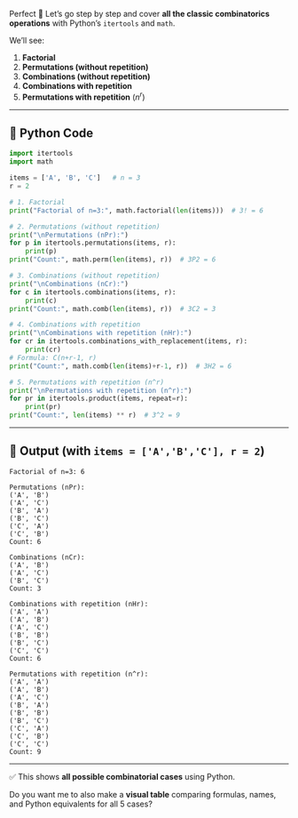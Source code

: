 Perfect 🚀 Let’s go step by step and cover **all the classic combinatorics operations** with Python’s `itertools` and `math`.

We’ll see:

1. **Factorial**
2. **Permutations (without repetition)**
3. **Combinations (without repetition)**
4. **Combinations with repetition**
5. **Permutations with repetition** ($n^r$)

---

## 🔹 Python Code

```python
import itertools
import math

items = ['A', 'B', 'C']   # n = 3
r = 2

# 1. Factorial
print("Factorial of n=3:", math.factorial(len(items)))  # 3! = 6

# 2. Permutations (without repetition)
print("\nPermutations (nPr):")
for p in itertools.permutations(items, r):
    print(p)
print("Count:", math.perm(len(items), r))  # 3P2 = 6

# 3. Combinations (without repetition)
print("\nCombinations (nCr):")
for c in itertools.combinations(items, r):
    print(c)
print("Count:", math.comb(len(items), r))  # 3C2 = 3

# 4. Combinations with repetition
print("\nCombinations with repetition (nHr):")
for cr in itertools.combinations_with_replacement(items, r):
    print(cr)
# Formula: C(n+r-1, r)
print("Count:", math.comb(len(items)+r-1, r))  # 3H2 = 6

# 5. Permutations with repetition (n^r)
print("\nPermutations with repetition (n^r):")
for pr in itertools.product(items, repeat=r):
    print(pr)
print("Count:", len(items) ** r)  # 3^2 = 9
```

---

## 🔹 Output (with `items = ['A','B','C'], r = 2`)

```
Factorial of n=3: 6

Permutations (nPr):
('A', 'B')
('A', 'C')
('B', 'A')
('B', 'C')
('C', 'A')
('C', 'B')
Count: 6

Combinations (nCr):
('A', 'B')
('A', 'C')
('B', 'C')
Count: 3

Combinations with repetition (nHr):
('A', 'A')
('A', 'B')
('A', 'C')
('B', 'B')
('B', 'C')
('C', 'C')
Count: 6

Permutations with repetition (n^r):
('A', 'A')
('A', 'B')
('A', 'C')
('B', 'A')
('B', 'B')
('B', 'C')
('C', 'A')
('C', 'B')
('C', 'C')
Count: 9
```

---

✅ This shows **all possible combinatorial cases** using Python.

Do you want me to also make a **visual table** comparing formulas, names, and Python equivalents for all 5 cases?
